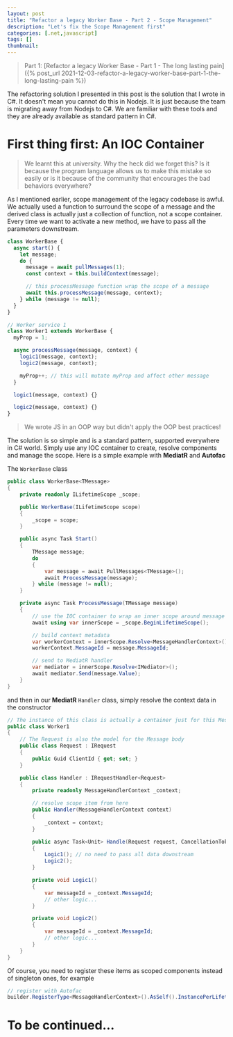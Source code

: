 ```yaml
---
layout: post
title: "Refactor a legacy Worker Base - Part 2 - Scope Management"
description: "Let's fix the Scope Management first"
categories: [.net,javascript]
tags: []
thumbnail:
---
```


> Part 1: [Refactor a legacy Worker Base - Part 1 - The long lasting pain]({% post_url 2021-12-03-refactor-a-legacy-worker-base-part-1-the-long-lasting-pain %})

The refactoring solution I presented in this post is the solution that I wrote in C#. It doesn't
mean you cannot do this in Nodejs. It is just because the team is migrating away from Nodejs to C#.
We are familiar with these tools and they are already available as standard pattern in C#.

# First thing first: An IOC Container

> We learnt this at university. Why the heck did we forget this?
> Is it because the program language allows us to make this mistake so easily or is it because of
> the community that encourages the bad behaviors everywhere?

As I mentioned earlier, scope management of the legacy codebase is awful. We actually used a
function to surround the scope of a message and the derived class is actually just a collection of
function, not a scope container. Every time we want to activate a new method, we have to pass all
the parameters downstream.

```javascript
class WorkerBase {
  async start() {
    let message;
    do {
      message = await pullMessages(1);
      const context = this.buildContext(message);

      // this processMessage function wrap the scope of a message
      await this.processMessage(message, context);
    } while (message != null);
  }
}

// Worker service 1
class Worker1 extends WorkerBase {
  myProp = 1;

  async processMessage(message, context) {
    logic1(message, context);
    logic2(message, context);

    myProp++; // this will mutate myProp and affect other message
  }

  logic1(message, context) {}

  logic2(message, context) {}
}
```

> We wrote JS in an OOP way but didn't apply the OOP best practices!

<!-- more -->

The solution is so simple and is a standard pattern, supported everywhere in C# world. Simply use
any IOC container to create, resolve components and manage the scope. Here is a simple example with
**MediatR** and **Autofac**

The `WorkerBase` class

```csharp
public class WorkerBase<TMessage>
{
    private readonly ILifetimeScope _scope;

    public WorkerBase(ILifetimeScope scope)
    {
        _scope = scope;
    }

    public async Task Start()
    {
        TMessage message;
        do
        {
            var message = await PullMessages<TMessage>();
            await ProcessMessage(message);
        } while (message != null);
    }

    private async Task ProcessMessage(TMessage message)
    {
        // use the IOC container to wrap an inner scope around message handler process
        await using var innerScope = _scope.BeginLifetimeScope();

        // build context metadata
        var workerContext = innerScope.Resolve<MessageHandlerContext>();
        workerContext.MessageId = message.MessageId;

        // send to MediatR handler
        var mediator = innerScope.Resolve<IMediator>();
        await mediator.Send(message.Value);
    }
}
```

and then in our **MediatR** `Handler` class, simply resolve the context data in the constructor

```csharp
// The instance of this class is actually a container just for this Message scope
public class Worker1
{
    // The Request is also the model for the Message body
    public class Request : IRequest
    {
        public Guid ClientId { get; set; }
    }

    public class Handler : IRequestHandler<Request>
    {
        private readonly MessageHandlerContext _context;

        // resolve scope item from here
        public Handler(MessageHandlerContext context)
        {
            _context = context;
        }

        public async Task<Unit> Handle(Request request, CancellationToken cancellationToken)
        {
            Logic1(); // no need to pass all data downstream
            Logic2();
        }

        private void Logic1()
        {
            var messageId = _context.MessageId;
            // other logic...
        }

        private void Logic2()
        {
            var messageId = _context.MessageId;
            // other logic...
        }
    }
}
```

Of course, you need to register these items as scoped components instead of singleton ones, for
example

```csharp
// register with Autofac
builder.RegisterType<MessageHandlerContext>().AsSelf().InstancePerLifetimeScope();
```

# To be continued...
